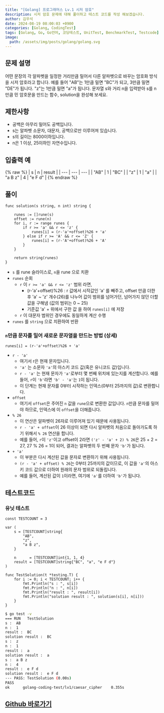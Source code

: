 ```yaml
---
title: "[Golang] 프로그래머스 Lv.1 시저 암호"
description: 시저 암호 문제에 대해 풀이하고 테스트 코드를 작성 해보겠습니다.
author: 김우석
date: 2024-08-19 08:00:03 +0900
categories: [Golang, CodingTest]
tags: [Golang, Go, Go언어, 코딩테스트, UnitTest, BenchmarkTest, Testcode]
image:
  path: /assets/img/posts/golang/golang.svg
---
```


## 문제 설명
어떤 문장의 각 알파벳을 일정한 거리만큼 밀어서 다른 알파벳으로 바꾸는 암호화 방식을 시저 암호라고 합니다. 예를 들어 "AB"는 1만큼 밀면 "BC"가 되고, 3만큼 밀면 "DE"가 됩니다. "z"는 1만큼 밀면 "a"가 됩니다. 문자열 s와 거리 n을 입력받아 s를 n만큼 민 암호문을 만드는 함수, solution을 완성해 보세요.


## 제한사항
- 공백은 아무리 밀어도 공백입니다.
- s는 알파벳 소문자, 대문자, 공백으로만 이루어져 있습니다.
- s의 길이는 8000이하입니다.
- n은 1 이상, 25이하인 자연수입니다.


## 입출력 예
{% raw %}
| s | n | result |
| --- | --- | --- |
| "AB" | 1 | "BC" |
| "z" | 1 | "a" |
| "a B z" | 4 | "e F d" |
{% endraw %}


## 풀이 
```golang
func solution(s string, n int) string {

	runes := []rune(s)
	offset := rune(n)
	for i, r := range runes {
		if r >= 'a' && r <= 'z' {
			runes[i] = (r-'a'+offset)%26 + 'a'
		} else if r >= 'A' && r <= 'Z' {
			runes[i] = (r-'A'+offset)%26 + 'A'
		}
	}

	return string(runes)
}
```

- `s` 를 rune 슬라이스로, `n`을 rune 으로 치환
- `runes` 순회
	- `r` 이 `r >= 'a' && r <= 'z'` 범위 라면,
		- (r-'a'+offset)%26 : r 값에서 시작값인 'a' 를 빼주고, offset 만큼 더한 후 'a' ~ 'z' 개수(26)를 나누어 값이 범위를 넘어가던, 넘어가지 않던 더할 값을 구해냄 (값의 범위는 0 ~ 25)
		- 기준값 'a' + 위에서 구한 값 을 하여 `runes[i]` 에 저장
	- `r` 이 대문자 범위인 경우에도 동일하게 계산 수행
- `runes` 를 `string` 으로 치환하여 반환



### **`n`만큼 문자를 밀어 새로운 문자열을 만드는 방법 (상세)**

```golang
runes[i] = (r-'a'+offset)%26 + 'a'
```

- `r - 'a'`
	- 여기서 r은 현재 문자입니다.
	- `'a'` 는 소문자 `'a'`의 아스키 코드 값(혹은 유니코드 값)입니다.
	- `r - 'a'` 는 현재 문자가 `'a'`로부터 몇 번째 위치에 있는지를 계산합니다. 예를 들어, `r`이 `'b'`라면 `'b' - 'a'`는 `1`이 됩니다.
	- 이 단계는 현재 문자를 0부터 시작하는 인덱스(0부터 25까지의 값)로 변환합니다.
- `offset`
	- 여기서 `offset`은 주어진 `n` 값을 `rune`으로 변환한 값입니다. `n`만큼 문자를 밀어야 하므로, 인덱스에 이 `offset`을 더해줍니다.
- `% 26`
	- 이 연산은 알파벳이 26자로 이루어져 있기 때문에 사용됩니다.
	- `r - 'a' + offset`이 26 이상이 되면 다시 알파벳의 처음으로 돌아가도록 하기 위해서 `% 26` 연산을 합니다.
	- 예를 들어, `r`이 `'z'`이고 offset이 2라면 `('z' - 'a' + 2) % 26`은 25 + 2 = 27, 27 % 26 = 1이 되어, 결과는 알파벳의 두 번째 문자 `'b'`가 됩니다.
- `+ 'a'`
	- 이 부분은 다시 계산된 값을 문자로 변환하기 위해 사용됩니다.
	- `(r - 'a' + offset) % 26`는 0부터 25까지의 값이므로, 이 값을 `'a'`의 아스키 코드 값으로 더하여 원래의 문자 범위로 되돌립니다.
	- 예를 들어, 계산된 값이 `1`이라면, 여기에 `'a'`를 더하여 `'b'`가 됩니다.



## 테스트코드
### 유닛 테스트
```golang
const TESTCOUNT = 3

var (
	s = [TESTCOUNT]string{
		"AB",
		"z",
		"a B z",
	}

	n      = [TESTCOUNT]int{1, 1, 4}
	result = [TESTCOUNT]string{"BC", "a", "e F d"}
)

func TestSolution(t *testing.T) {
	for i := 0; i < TESTCOUNT; i++ {
		fmt.Println("s : ", s[i])
		fmt.Println("n : ", n[i])
		fmt.Println("result : ", result[i])
		fmt.Println("solution result : ", solution(s[i], n[i]))
	}
}
```

```bash
$ go test -v
=== RUN   TestSolution
s :  AB
n :  1
result :  BC
solution result :  BC
s :  z
n :  1
result :  a
solution result :  a
s :  a B z
n :  4
result :  e F d
solution result :  e F d      
--- PASS: TestSolution (0.00s)
PASS
ok      golang-coding-test/lv1/caesar_cipher    0.355s
```


## [Github 바로가기](https://github.com/kr-goos/golang-coding-test/tree/master/programmers/Lv1/caesar_cipher)